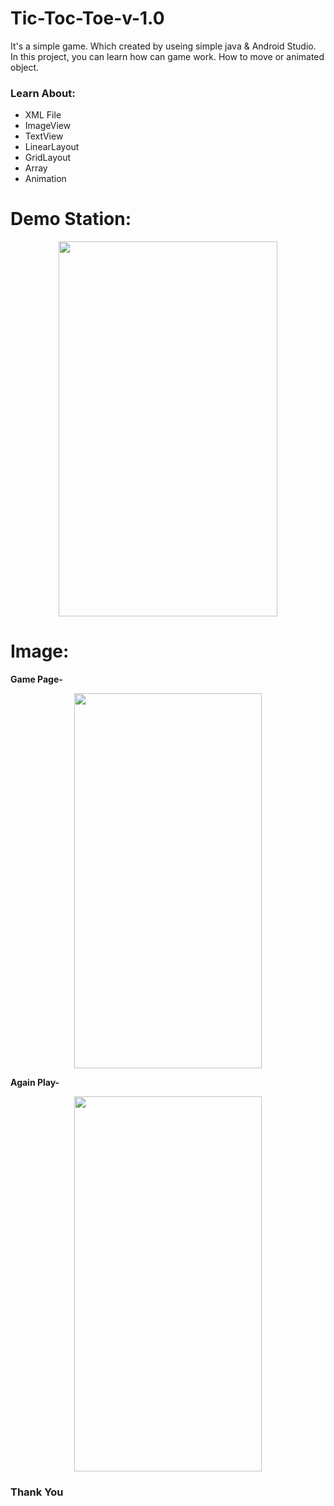 # Tic-Toc-Toe-v-1.0
It's a simple game. Which created by useing simple java & Android Studio. In this project, you can learn how can game work. How to move or animated object. 
### Learn About:
+ XML File
+ ImageView
+ TextView
+ LinearLayout
+ GridLayout
+ Array
+ Animation

# Demo Station: 
<p align="center" width="100%">
  <img src="https://user-images.githubusercontent.com/69858580/104759560-4898aa00-578a-11eb-87f5-32a6155db28a.gif" width="350" height="600" >
</p>

# Image:
**Game Page-**

<p align="center" width="100%">
  <img src="https://user-images.githubusercontent.com/69858580/104759687-7e3d9300-578a-11eb-8faa-4a6198ade63e.jpeg" width="300" height="600" >
</p>

**Again Play-**

<p align="center" width="100%">
  <img src="https://user-images.githubusercontent.com/69858580/104759794-a3320600-578a-11eb-8657-95cf830571a9.jpeg" width="300" height="600" >
</p>

### Thank You
